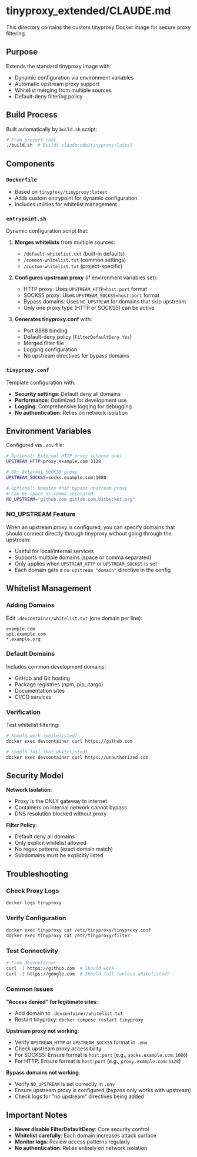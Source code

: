 # tinyproxy_extended/CLAUDE.md

This directory contains the custom tinyproxy Docker image for secure proxy filtering.

## Purpose

Extends the standard tinyproxy image with:
- Dynamic configuration via environment variables
- Automatic upstream proxy support
- Whitelist merging from multiple sources
- Default-deny filtering policy

## Build Process

Built automatically by `build.sh` script:
```bash
# From project root
./build.sh  # Builds claudecode/tinyproxy:latest
```

## Components

### `Dockerfile`
- Based on `tinyproxy/tinyproxy:latest`
- Adds custom entrypoint for dynamic configuration
- Includes utilities for whitelist management

### `entrypoint.sh`
Dynamic configuration script that:
1. **Merges whitelists** from multiple sources:
   - `/default-whitelist.txt` (built-in defaults)
   - `/common-whitelist.txt` (common settings)
   - `/custom-whitelist.txt` (project-specific)

2. **Configures upstream proxy** (if environment variables set):
   - HTTP proxy: Uses `UPSTREAM_HTTP=host:port` format
   - SOCKS5 proxy: Uses `UPSTREAM_SOCKS5=host:port` format
   - Bypass domains: Uses `NO_UPSTREAM` for domains that skip upstream
   - Only one proxy type (HTTP or SOCKS5) can be active

3. **Generates tinyproxy.conf** with:
   - Port 8888 binding
   - Default-deny policy (`FilterDefaultDeny Yes`)
   - Merged filter file
   - Logging configuration
   - No upstream directives for bypass domains

### `tinyproxy.conf`
Template configuration with:
- **Security settings**: Default deny all domains
- **Performance**: Optimized for development use
- **Logging**: Comprehensive logging for debugging
- **No authentication**: Relies on network isolation

## Environment Variables

Configured via `.env` file:

```bash
# Optional: External HTTP proxy (choose one)
UPSTREAM_HTTP=proxy.example.com:3128

# OR: External SOCKS5 proxy
UPSTREAM_SOCKS5=socks.example.com:1080

# Optional: Domains that bypass upstream proxy
# Can be space or comma separated
NO_UPSTREAM="github.com gitlab.com,bitbucket.org"
```

### NO_UPSTREAM Feature
When an upstream proxy is configured, you can specify domains that should connect directly through tinyproxy without going through the upstream:
- Useful for local/internal services
- Supports multiple domains (space or comma separated)
- Only applies when `UPSTREAM_HTTP` or `UPSTREAM_SOCKS5` is set
- Each domain gets a `no upstream "domain"` directive in the config

## Whitelist Management

### Adding Domains
Edit `.devcontainer/whitelist.txt` (one domain per line):
```
example.com
api.example.com
*.example.org
```

### Default Domains
Includes common development domains:
- GitHub and Git hosting
- Package registries (npm, pip, cargo)
- Documentation sites
- CI/CD services

### Verification
Test whitelist filtering:
```bash
# Should work (whitelisted)
docker exec devcontainer curl https://github.com

# Should fail (not whitelisted)
docker exec devcontainer curl https://unauthorized.com
```

## Security Model

**Network Isolation**:
- Proxy is the ONLY gateway to internet
- Containers on internal network cannot bypass
- DNS resolution blocked without proxy

**Filter Policy**:
- Default deny all domains
- Only explicit whitelist allowed
- No regex patterns (exact domain match)
- Subdomains must be explicitly listed

## Troubleshooting

### Check Proxy Logs
```bash
docker logs tinyproxy
```

### Verify Configuration
```bash
docker exec tinyproxy cat /etc/tinyproxy/tinyproxy.conf
docker exec tinyproxy cat /etc/tinyproxy/filter
```

### Test Connectivity
```bash
# From devcontainer
curl -I https://github.com  # Should work
curl -I https://google.com  # Should fail (unless whitelisted)
```

### Common Issues

**"Access denied" for legitimate sites**:
- Add domain to `.devcontainer/whitelist.txt`
- Restart tinyproxy: `docker compose restart tinyproxy`

**Upstream proxy not working**:
- Verify `UPSTREAM_HTTP` or `UPSTREAM_SOCKS5` format in `.env`
- Check upstream proxy accessibility
- For SOCKS5: Ensure format is `host:port` (e.g., `socks.example.com:1080`)
- For HTTP: Ensure format is `host:port` (e.g., `proxy.example.com:3128`)

**Bypass domains not working**:
- Verify `NO_UPSTREAM` is set correctly in `.env`
- Ensure upstream proxy is configured (bypass only works with upstream)
- Check logs for "no upstream" directives being added

## Important Notes

- **Never disable FilterDefaultDeny**: Core security control
- **Whitelist carefully**: Each domain increases attack surface
- **Monitor logs**: Review access patterns regularly
- **No authentication**: Relies entirely on network isolation